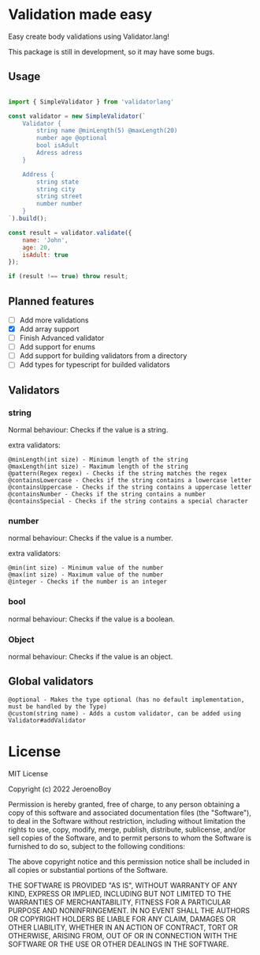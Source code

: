 # Validation made easy

Easy create body validations using Validator.lang!

This package is still in development, so it may have some bugs.

## Usage

```js

import { SimpleValidator } from 'validatorlang'

const validator = new SimpleValidator(`
	Validator {
		string name @minLength(5) @maxLength(20)
		number age @optional
		bool isAdult
		Adress adress
	}

	Address {
		string state
		string city
		string street
		number number
	}
`).build();

const result = validator.validate({
	name: 'John',
	age: 20,
	isAdult: true
});

if (result !== true) throw result;

```

## Planned features

- [ ] Add more validations
- [x] Add array support
- [ ] Finish Advanced validator
- [ ] Add support for enums
- [ ] Add support for building validators from a directory
- [ ] Add types for typescript for builded validators

## Validators

### string

Normal behaviour: Checks if the value is a string.

extra validators:
```
@minLength(int size) - Minimum length of the string
@maxLength(int size) - Maximum length of the string
@pattern(Regex regex) - Checks if the string matches the regex
@containsLowercase - Checks if the string contains a lowercase letter
@containsUppercase - Checks if the string contains a uppercase letter
@containsNumber - Checks if the string contains a number
@containsSpecial - Checks if the string contains a special character
```

### number

normal behaviour: Checks if the value is a number.

extra validators:
```
@min(int size) - Minimum value of the number
@max(int size) - Maximum value of the number
@integer - Checks if the number is an integer
```

### bool

normal behaviour: Checks if the value is a boolean.

### Object

normal behaviour: Checks if the value is an object.


## Global validators

```
@optional - Makes the type optional (has no default implementation, must be handled by the Type)
@custom(string name) - Adds a custom validator, can be added using Validator#addValidator
```


# License
MIT License

Copyright (c) 2022 JeroenoBoy

Permission is hereby granted, free of charge, to any person obtaining a copy
of this software and associated documentation files (the "Software"), to deal
in the Software without restriction, including without limitation the rights
to use, copy, modify, merge, publish, distribute, sublicense, and/or sell
copies of the Software, and to permit persons to whom the Software is
furnished to do so, subject to the following conditions:

The above copyright notice and this permission notice shall be included in all
copies or substantial portions of the Software.

THE SOFTWARE IS PROVIDED "AS IS", WITHOUT WARRANTY OF ANY KIND, EXPRESS OR
IMPLIED, INCLUDING BUT NOT LIMITED TO THE WARRANTIES OF MERCHANTABILITY,
FITNESS FOR A PARTICULAR PURPOSE AND NONINFRINGEMENT. IN NO EVENT SHALL THE
AUTHORS OR COPYRIGHT HOLDERS BE LIABLE FOR ANY CLAIM, DAMAGES OR OTHER
LIABILITY, WHETHER IN AN ACTION OF CONTRACT, TORT OR OTHERWISE, ARISING FROM,
OUT OF OR IN CONNECTION WITH THE SOFTWARE OR THE USE OR OTHER DEALINGS IN THE
SOFTWARE.

